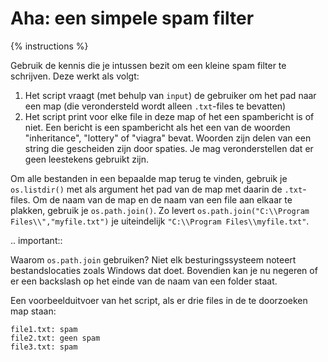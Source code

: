 # Aha: een simpele spam filter
{% instructions %}

Gebruik de kennis die je intussen bezit om een kleine spam filter te schrijven. Deze werkt als volgt:

1. Het script vraagt (met behulp van `input`) de gebruiker om het pad naar een map (die verondersteld wordt alleen `.txt`-files te bevatten)
2. Het script print voor elke file in deze map of het een spambericht is of niet. Een bericht is een spambericht als het een van de woorden "inheritance", "lottery" of "viagra" bevat. Woorden zijn delen van een string die gescheiden zijn door spaties. Je mag veronderstellen dat er geen leestekens gebruikt zijn.

Om alle bestanden in een bepaalde map terug te vinden, gebruik je `os.listdir()` met als argument het pad van de map met daarin de `.txt`-files. Om de naam van de map en de naam van een file aan elkaar te plakken, gebruik je `os.path.join()`. Zo levert `os.path.join("C:\\Program Files\\","myfile.txt")` je uiteindelijk `"C:\\Program Files\\myfile.txt"`.

.. important::

   Waarom `os.path.join` gebruiken? Niet elk besturingssysteem noteert bestandslocaties zoals Windows dat doet. Bovendien kan je nu negeren of er een backslash op het einde van de naam van een folder staat.

Een voorbeelduitvoer van het script, als er drie files in de te doorzoeken map staan:

```text
file1.txt: spam
file2.txt: geen spam
file3.txt: spam
```
